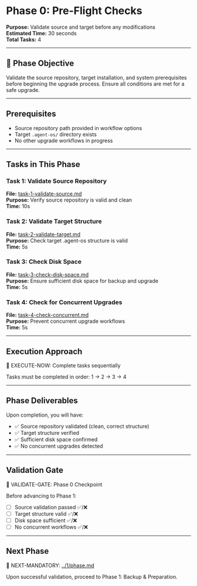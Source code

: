 # Phase 0: Pre-Flight Checks

**Purpose:** Validate source and target before any modifications  
**Estimated Time:** 30 seconds  
**Total Tasks:** 4

---

## 🎯 Phase Objective

Validate the source repository, target installation, and system prerequisites before beginning the upgrade process. Ensure all conditions are met for a safe upgrade.

---

## Prerequisites

- Source repository path provided in workflow options
- Target `.agent-os/` directory exists
- No other upgrade workflows in progress

---

## Tasks in This Phase

### Task 1: Validate Source Repository
**File:** [task-1-validate-source.md](task-1-validate-source.md)  
**Purpose:** Verify source repository is valid and clean  
**Time:** 10s

### Task 2: Validate Target Structure
**File:** [task-2-validate-target.md](task-2-validate-target.md)  
**Purpose:** Check target .agent-os structure is valid  
**Time:** 5s

### Task 3: Check Disk Space
**File:** [task-3-check-disk-space.md](task-3-check-disk-space.md)  
**Purpose:** Ensure sufficient disk space for backup and upgrade  
**Time:** 5s

### Task 4: Check for Concurrent Upgrades
**File:** [task-4-check-concurrent.md](task-4-check-concurrent.md)  
**Purpose:** Prevent concurrent upgrade workflows  
**Time:** 5s

---

## Execution Approach

🛑 EXECUTE-NOW: Complete tasks sequentially

Tasks must be completed in order: 1 → 2 → 3 → 4

---

## Phase Deliverables

Upon completion, you will have:
- ✅ Source repository validated (clean, correct structure)
- ✅ Target structure verified
- ✅ Sufficient disk space confirmed
- ✅ No concurrent upgrades detected

---

## Validation Gate

🛑 VALIDATE-GATE: Phase 0 Checkpoint

Before advancing to Phase 1:
- [ ] Source validation passed ✅/❌
- [ ] Target structure valid ✅/❌
- [ ] Disk space sufficient ✅/❌
- [ ] No concurrent workflows ✅/❌

---

## Next Phase

🎯 NEXT-MANDATORY: [../1/phase.md](../1/phase.md)

Upon successful validation, proceed to Phase 1: Backup & Preparation.


